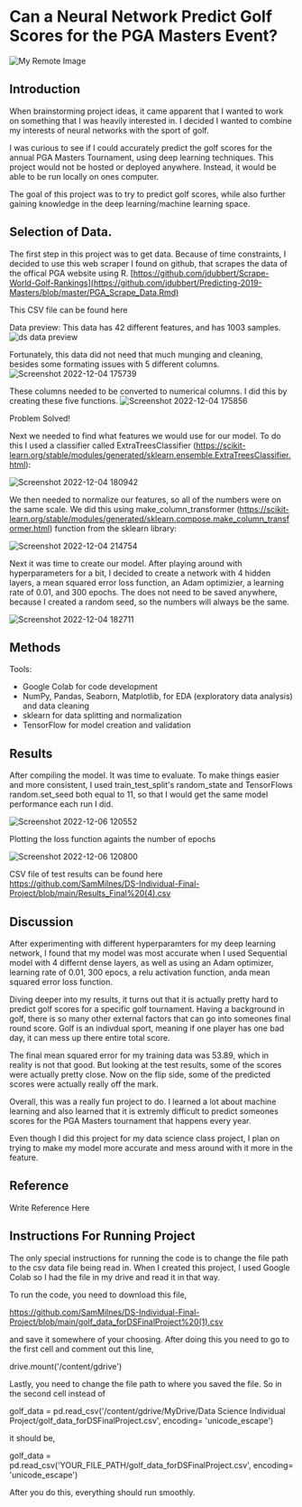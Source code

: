 # Can a Neural Network Predict Golf Scores for the PGA Masters Event?
![My Remote Image](https://www.cbs42.com/wp-content/uploads/sites/81/2020/03/Masters-UPDATED.jpg?w=1920&h=1080&crop=1)
## Introduction
When brainstorming project ideas, it came apparent that I wanted to work on something that I was heavily interested in. I decided I wanted to combine my interests of neural networks with the sport of golf.

I was curious to see if I could accurately predict the golf scores for the annual PGA Masters Tournament, using deep learning techniques. This project would not be hosted or deployed anywhere. Instead, it would be able to be run locally on ones computer. 

The goal of this project was to try to predict golf scores, while also further gaining knowledge in the deep learning/machine learning space.
## Selection of Data.
The first step in this project was to get data. Because of time constraints, I decided to use this web scraper I found on github, that scrapes the data of the offical PGA website using R. [https://github.com/jdubbert/Scrape-World-Golf-Rankings](https://github.com/jdubbert/Predicting-2019-Masters/blob/master/PGA_Scrape_Data.Rmd)

This CSV file can be found here

Data preview:
This data has 42 different features, and has 1003 samples.
![ds data preview](https://user-images.githubusercontent.com/68667116/205520250-e7baa61c-6634-4ce2-a640-11f4560b2242.png)


Fortunately, this data did not need that much munging and cleaning, besides some formating issues with 5 different columns.
![Screenshot 2022-12-04 175739](https://user-images.githubusercontent.com/68667116/205520672-50ae91b8-5042-49c6-8b27-d299e9a7394f.png)

These columns needed to be converted to numerical columns. I did this by creating these five functions.
![Screenshot 2022-12-04 175856](https://user-images.githubusercontent.com/68667116/205520750-59bfa90b-8ae8-47e3-9787-5c293ca58741.png)

Problem Solved!

Next we needed to find what features we would use for our model. To do this I used a classifier called ExtraTreesClassifier (https://scikit-learn.org/stable/modules/generated/sklearn.ensemble.ExtraTreesClassifier.html):


![Screenshot 2022-12-04 180942](https://user-images.githubusercontent.com/68667116/205521313-c4b184d0-c41b-40f8-a5f3-d3760fddbc7b.png)


We then needed to normalize our features, so all of the numbers were on the same scale. We did this using make_column_transformer (https://scikit-learn.org/stable/modules/generated/sklearn.compose.make_column_transformer.html) function from the sklearn library:

![Screenshot 2022-12-04 214754](https://user-images.githubusercontent.com/68667116/205538583-dc5229ff-bc00-4011-a241-11a95fb9a047.png)


Next it was time to create our model. After playing around with hyperparameters for a bit, I decided to create a network with 4 hidden layers, a mean squared error loss function, an Adam optimizier, a learning rate of 0.01, and 300 epochs. The does not need to be saved anywhere, because I created a random seed, so the numbers will always be the same.


![Screenshot 2022-12-04 182711](https://user-images.githubusercontent.com/68667116/205522201-23e7fe78-49e6-437b-b37c-08c63572f56b.png)




## Methods
Tools:
* Google Colab for code development
* NumPy, Pandas, Seaborn, Matplotlib, for EDA (exploratory data analysis) and data cleaning
* sklearn for data splitting and normalization
* TensorFlow for model creation and validation
## Results
After compiling the model. It was time to evaluate. To make things easier and more consistent, I used train_test_split's random_state and TensorFlows random.set_seed both equal to 11, so that I would get the same model performance each run I did.


![Screenshot 2022-12-06 120552](https://user-images.githubusercontent.com/68667116/205976383-13114516-6a7c-4c70-991d-b50bd905394b.png)

Plotting the loss function againts the number of epochs

![Screenshot 2022-12-06 120800](https://user-images.githubusercontent.com/68667116/205976794-0ef52a12-ace2-4e8d-8b5f-dfc89f877b96.png)


CSV file of test results can be found here https://github.com/SamMilnes/DS-Individual-Final-Project/blob/main/Results_Final%20(4).csv



## Discussion
After experimenting with different hyperparamters for my deep learning network, I found that my model was most accurate when I used Sequential model with 4 differnt dense layers, as well as using an Adam optimizer, learning rate of 0.01, 300 epocs, a relu activation function, anda mean squared error loss function. 

Diving deeper into my results, it turns out that it is actually pretty hard to predict golf scores for a specific golf tournament. Having a background in golf, there is so many other external factors that can go into someones final round score. Golf is an indivdual sport, meaning if one player has one bad day, it can mess up there entire total score.


The final mean squared error for my training data was 53.89, which in reality is not that good. But looking at the test results, some of the scores were actually pretty close. Now on the flip side, some of the predicted scores were actually really off the mark.

Overall, this was a really fun project to do. I learned a lot about machine learning and also learned that it is extremly difficult to predict someones scores for the PGA Masters tournament that happens every year.

Even though I did this project for my data science class project, I plan on trying to make my model more accurate and mess around with it more in the feature.
## Reference
Write Reference Here
## Instructions For Running Project
The only special instructions for running the code is to change the file path to the csv data file being read in. When I created this project, I used Google Colab so I had the file in my drive and read it in that way.

To run the code, you need to download this file, 

https://github.com/SamMilnes/DS-Individual-Final-Project/blob/main/golf_data_forDSFinalProject%20(1).csv

and save it somewhere of your choosing. After doing this you need to go to the first cell and comment out this line,

drive.mount('/content/gdrive')


Lastly, you need to change the file path to where you saved the file. So in the second cell instead of 

golf_data = pd.read_csv('/content/gdrive/MyDrive/Data Science Individual Project/golf_data_forDSFinalProject.csv', encoding= 'unicode_escape')


it should be,

golf_data = pd.read_csv('YOUR_FILE_PATH/golf_data_forDSFinalProject.csv', encoding= 'unicode_escape')


After you do this, everything should run smoothly.

